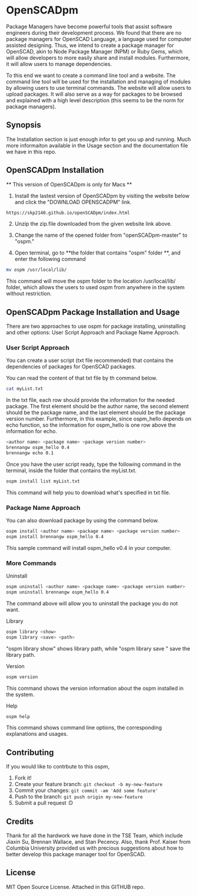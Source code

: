 # OpenSCADpm

Package Managers have become powerful tools that assist software engineers during their development process. 
We found that there are no package managers for OpenSCAD Language, a language used for computer assisted 
designing. Thus, we intend to create a package manager for OpenSCAD, akin to Node Package Manager (NPM) or 
Ruby Gems, which will allow developers to more easily share and install modules. Furthermore, it will allow 
users to manage dependencies. 

To this end we want to create a command line tool and a website. The command line tool will be used for the 
installation and managing of modules by allowing users to use terminal commands. The website will allow users 
to upload packages. It will also serve as a way for packages to be browsed and explained with a high level 
description (this seems to be the norm for package managers).

## Synopsis
The Installation section is just enough infor to get you up and running. 
Much more informaiton available in the Usage section and the documentation file we have in this repo.

## OpenSCADpm Installation
** This version of OpenSCADpm is only for Macs **

1. Install the lastest version of OpenSCADpm by visiting the website below and click the "DOWNLOAD OPENSCADPM" link.

```sh
https://skp2140.github.io/openSCADpm/index.html
```

2. Unzip the zip.file downloaded from the given website link above.

3. Change the name of the opened folder from "openSCADpm-master" to "ospm."

4. Open terminal, go to **the folder that contains "ospm" folder **, and enter the following command
```sh
mv ospm /usr/local/lib/
```
This command will move the ospm folder to the location /usr/local/lib/ folder, which allows the users 
to used ospm from anywhere in the system without restriction. 

## OpenSCADpm Package Installation and Usage

There are two approaches to use ospm for package installing, uninstalling and other options: User 
Script Approach and Package Name Approach. 

### User Script Approach
You can create a user script (txt file recommended) that contains the dependencies of packages for 
OpenSCAD packages. 

You can read the content of that txt file by th command below.
```sh
cat myList.txt
```
In the txt file, each row should provide the information for the needed package. The first element 
should be the author name, the second element should be the package name, and the last element 
should be the package version number. Furthermore, in this example, since ospm_hello depends on 
echo function, so the information for ospm_hello is one row above the information for echo. 

```sh
<author name> <package name> <package version number>
brennangw ospm_hello 0.4
brennangw echo 0.1
```

Once you have the user script ready, type the following command in the terminal, inside the folder
that contains the myList.txt.

```sh
ospm install list myList.txt
```

This command will help you to download what's specified in txt file. 


### Package Name Approach

You can also download package by using the command below.
```sh
ospm install <author name> <package name> <package version number>
ospm install brennangw ospm_hello 0.4
```
This sample command will install ospm_hello v0.4 in your computer. 


### More Commands

Uninstall
```sh
ospm uninstall <author name> <package name> <package version number>
ospm uninstall brennangw ospm_hello 0.4
```
The command above will allow you to uninstall the package you do not want. 


Library
```sh
ospm library <show>
ospm library <save> <path>
```
"ospm library show" shows library path, while "ospm library save <path>" save the library path.


Version
```sh
ospm version
```
This command shows the version information about the ospm installed in the system. 

Help
```sh
ospm help
```
This command shows command line options, the corresponding explanations and usages. 



## Contributing
If you would like to contrbute to this ospm, 

1. Fork it!
2. Create your feature branch: `git checkout -b my-new-feature`
3. Commit your changes: `git commit -am 'Add some feature'`
4. Push to the branch: `git push origin my-new-feature`
5. Submit a pull request :D


## Credits

Thank for all the hardwork we have done in the TSE Team, which include Jiaxin Su, Brennan Wallace,
and Stan Pecency. Also, thank Prof. Kaiser from Columbia University provided us with precious suggestions about 
how to better develop this package manager tool for OpenSCAD.


## License
MIT Open Source License. 
Attached in this GITHUB repo. 
